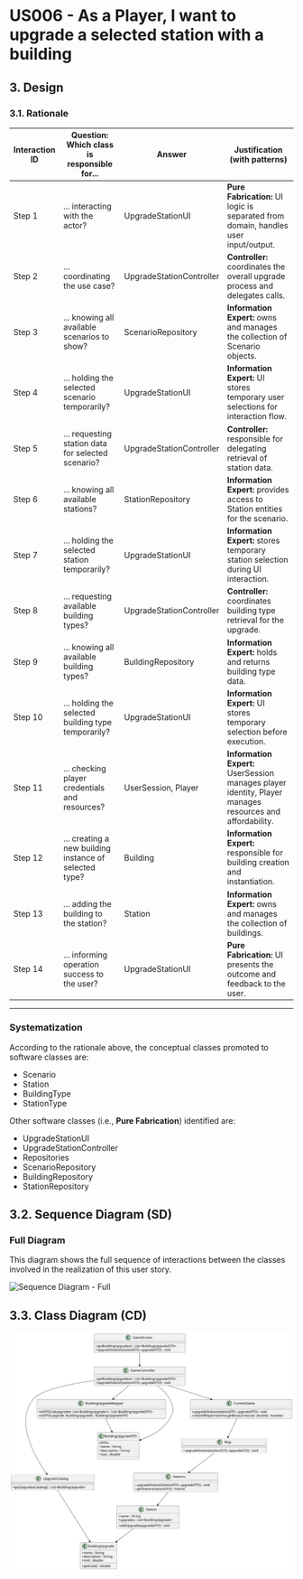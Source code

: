 # US006 - As a Player, I want to upgrade a selected station with a building

## 3. Design

### 3.1. Rationale

| Interaction ID | Question: Which class is responsible for...                    | Answer                    | Justification (with patterns)                                                                            |
|----------------|----------------------------------------------------------------|---------------------------|----------------------------------------------------------------------------------------------------------|
| Step 1         | ... interacting with the actor?                                | UpgradeStationUI          | **Pure Fabrication:** UI logic is separated from domain, handles user input/output.                      |
| Step 2         | ... coordinating the use case?                                 | UpgradeStationController  | **Controller:** coordinates the overall upgrade process and delegates calls.                             |
| Step 3         | ... knowing all available scenarios to show?                   | ScenarioRepository        | **Information Expert:** owns and manages the collection of Scenario objects.                             |
| Step 4         | ... holding the selected scenario temporarily?                 | UpgradeStationUI          | **Information Expert:** UI stores temporary user selections for interaction flow.                        |
| Step 5         | ... requesting station data for selected scenario?             | UpgradeStationController  | **Controller:** responsible for delegating retrieval of station data.                                    |
| Step 6         | ... knowing all available stations?                            | StationRepository         | **Information Expert:** provides access to Station entities for the scenario.                            |
| Step 7         | ... holding the selected station temporarily?                  | UpgradeStationUI          | **Information Expert:** stores temporary station selection during UI interaction.                        |
| Step 8         | ... requesting available building types?                       | UpgradeStationController  | **Controller:** coordinates building type retrieval for the upgrade.                                     |
| Step 9         | ... knowing all available building types?                      | BuildingRepository        | **Information Expert:** holds and returns building type data.                                            |
| Step 10        | ... holding the selected building type temporarily?            | UpgradeStationUI          | **Information Expert:** UI stores temporary selection before execution.                                  |
| Step 11        | ... checking player credentials and resources?                 | UserSession, Player       | **Information Expert:** UserSession manages player identity, Player manages resources and affordability. |
| Step 12        | ... creating a new building instance of selected type?         | Building                  | **Information Expert:** responsible for building creation and instantiation.                             |
| Step 13        | ... adding the building to the station?                        | Station                   | **Information Expert:** owns and manages the collection of buildings.                                    |
| Step 14        | ... informing operation success to the user?                   | UpgradeStationUI          | **Pure Fabrication:** UI presents the outcome and feedback to the user.                                  |

---

### Systematization ##

According to the rationale above, the conceptual classes promoted to software classes are:

* Scenario
* Station
* BuildingType
* StationType

Other software classes (i.e., **Pure Fabrication**) identified are:

* UpgradeStationUI
* UpgradeStationController
* Repositories
* ScenarioRepository
* BuildingRepository
* StationRepository

## 3.2. Sequence Diagram (SD)

### Full Diagram

This diagram shows the full sequence of interactions between the classes involved in the realization of this user story.

![Sequence Diagram - Full](svg/US006-SD-full.svg)

## 3.3. Class Diagram (CD)

![Class Diagram](svg/US006-CD.svg)